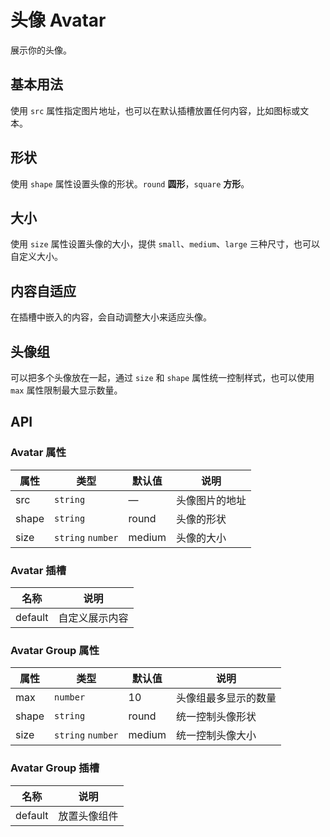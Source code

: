 # 头像 Avatar
展示你的头像。

## 基本用法
使用 `src` 属性指定图片地址，也可以在默认插槽放置任何内容，比如图标或文本。
<demo src="./demo/avatar/basic.vue"/>

## 形状
使用 `shape` 属性设置头像的形状。`round` **圆形**，`square` **方形**。
<demo src="./demo/avatar/shape.vue"/>

## 大小
使用 `size` 属性设置头像的大小，提供 `small`、`medium`、`large` 三种尺寸，也可以自定义大小。
<demo src="./demo/avatar/size.vue"/>

## 内容自适应
在插槽中嵌入的内容，会自动调整大小来适应头像。
<demo src="./demo/avatar/auto.vue"/>

## 头像组
可以把多个头像放在一起，通过 `size` 和 `shape` 属性统一控制样式，也可以使用 `max` 属性限制最大显示数量。
<demo src="./demo/avatar/group.vue"/>

## API
### Avatar 属性
| 属性 | 类型 | 默认值 | 说明 |
| --- | --- | --- | --- |
| src | `string` | — | 头像图片的地址 |
| shape | `string` | round | 头像的形状 |
| size | `string` `number` | medium | 头像的大小 |

### Avatar 插槽
| 名称 | 说明 |
| --- | --- |
| default | 自定义展示内容 |

### Avatar Group 属性
| 属性 | 类型 | 默认值 | 说明 |
| --- | --- | --- | --- |
| max | `number` | 10 | 头像组最多显示的数量 |
| shape | `string` | round | 统一控制头像形状 |
| size | `string` `number` | medium | 统一控制头像大小 |

### Avatar Group 插槽
| 名称 | 说明 |
| --- | --- |
| default | 放置头像组件 |
